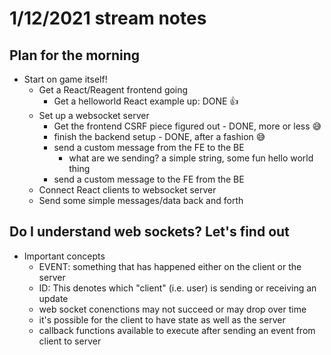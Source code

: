 # 1/12/2021 stream notes

## Plan for the morning
- Start on game itself!
    - Get a React/Reagent frontend going
        - Get a helloworld React example up: DONE 👍
    - Set up a websocket server
        - Get the frontend CSRF piece figured out - DONE, more or less 😅
        - finish the backend setup - DONE, after a fashion 😅
        - send a custom message from the FE to the BE
            - what are we sending? a simple string, some fun hello world thing
        - send a custom message to the FE from the BE
    - Connect React clients to websocket server
    - Send some simple messages/data back and forth

## Do I understand web sockets? Let's find out
- Important concepts
    - EVENT: something that has happened either on the client or the server
    - ID: This denotes which "client" (i.e. user) is sending or receiving an update
    - web socket conenctions may not succeed or may drop over time
    - it's possible for the client to have state as well as the server
    - callback functions available to execute after sending an event from client to server
